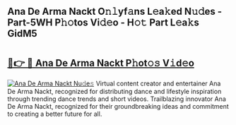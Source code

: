 ## Ana De Arma Nackt O𝚗𝚕yf𝚊ns L𝚎a𝚔ed N𝚞𝚍es - Part-5WH P𝚑𝚘tos Vi𝚍𝚎o - H𝚘𝚝 Part L𝚎a𝚔s GidM5

# <h2><a href="http://kf4sgu.oniu.top/?m=Ana+De+Arma+Nackt">🔗👉 🔴 Ana De Arma Nackt P𝚑ot𝚘𝚜 V𝚒d𝚎o</a></h2>

[![Ana De Arma Nackt Nu𝚍e𝚜](https://i.imgur.com/0qMVB7G.gif)](http://kf4sgu.oniu.top/?m=Ana+De+Arma+Nackt)
Virtual content creator and entertainer Ana De Arma Nackt, recognized for distributing dance and lifestyle inspiration through trending dance trends and short videos. Trailblazing innovator Ana De Arma Nackt, recognized for their groundbreaking ideas and commitment to creating a better future for all.  
